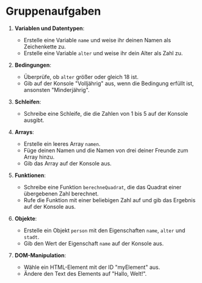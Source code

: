 # Gruppenaufgaben

1. **Variablen und Datentypen**:
   - Erstelle eine Variable `name` und weise ihr deinen Namen als Zeichenkette zu.
   - Erstelle eine Variable `alter` und weise ihr dein Alter als Zahl zu.

2. **Bedingungen**:
   - Überprüfe, ob `alter` größer oder gleich 18 ist.
   - Gib auf der Konsole "Volljährig" aus, wenn die Bedingung erfüllt ist, ansonsten "Minderjährig".

3. **Schleifen**:
   - Schreibe eine Schleife, die die Zahlen von 1 bis 5 auf der Konsole ausgibt.

4. **Arrays**:
   - Erstelle ein leeres Array `namen`.
   - Füge deinen Namen und die Namen von drei deiner Freunde zum Array hinzu.
   - Gib das Array auf der Konsole aus.

5. **Funktionen**:
   - Schreibe eine Funktion `berechneQuadrat`, die das Quadrat einer übergebenen Zahl berechnet.
   - Rufe die Funktion mit einer beliebigen Zahl auf und gib das Ergebnis auf der Konsole aus.

6. **Objekte**:
   - Erstelle ein Objekt `person` mit den Eigenschaften `name`, `alter` und `stadt`.
   - Gib den Wert der Eigenschaft `name` auf der Konsole aus.

7. **DOM-Manipulation**:
   - Wähle ein HTML-Element mit der ID "myElement" aus.
   - Ändere den Text des Elements auf "Hallo, Welt!".
